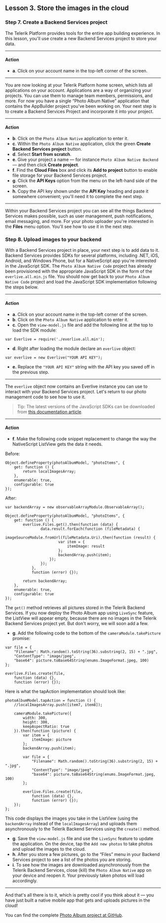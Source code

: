 ## Lesson 3. Store the images in the cloud

### Step 7. Create a Backend Services project

The Telerik Platform provides tools for the entire app building experience. In this lesson, you'll use create a new Backend Services project to store your data.

<hr data-action="start" />

#### Action

* **a**. Click on your account name in the top-left corner of the screen.

<hr data-action="end" />

You are now looking at your Telerik Platform home screen, which lists all applications on your account. Applications are a way of organizing your projects. You can use them to manage team members, permissions, and more. For now you have a single “Photo Album Native” application that contains the AppBuilder project you've been working on. Your next step is to create a Backend Services Project and incorporate it into your project.

<hr data-action="start" />

#### Action

* **b**. Click on the `Photo Album Native` application to enter it.
* **c**. Within the `Photo Album Native` application, click the green **Create Backend Services project** button.
* **d**. Select **Start from scratch**.
* **e**. Give your project a name — for instance `Photo Album Native Backend` — and then click **Create project**.
* **f**. Find the **Cloud Files** box and click its **Add to project** button to enable file storage for your Backend Services project.
* **g**. Click the **API Keys** option from the menu on the left-hand side of the screen.
* **h**. Copy the API key shown under the **API Key** heading and paste it somewhere convenient; you'll need it to complete the next step.

<hr data-action="end" />

Within your Backend Services project you can see all the things Backend Services makes possible, such as user management, push notifications, email messaging, and more. For your photo uploader you're interested in the **Files** menu option. You'll see how to use it in the next step.

### Step 8. Upload images to your backend

With a Backend Services project in place, your next step is to add data to it. Backend Services provides SDKs for several platforms, including .NET, iOS, Android, and Windows Phone, but for a NativeScript app you're interested in the JavaScript SDK. The `Photo Album Native Code` project has already been provisioned with the appropriate JavaScript SDK in the form of the `everlive.all.min.js` file. You should now get back to your `Photo Album Native Code` project and load the JavaScript SDK implementation following the steps below.

<hr data-action="start" />

#### Action

* **a**. Click on your account name in the top-left corner of the screen.
* **b**. Click on the `Photo Album Native` application to enter it.
* **c**. Open the `view-model.js` file and add the following line at the top to load the SDK module:
```
var Everlive = require('./everlive.all.min');
```
* **d**. Right after loading the module declare an `everlive` object:
```
var everlive = new Everlive("YOUR API KEY");
```
* **e.** Replace the `"YOUR API KEY"` string with the API key you saved off in the previous step.

<hr data-action="end" />

The `everlive` object now contains an Everlive instance you can use to interact with your Backend Services project. Let's return to our photo management code to see how to use it.

> Tip: The latest versions of the JavaScript SDKs can be downloaded from [this documentation article](http://docs.telerik.com/platform/backend-services/development/javascript-sdk/introduction). 

<hr data-action="start" />

#### Action

* **f**. Make the following code snippet replacement to change the way the NativeScript ListView gets the data it needs.

Before:

```
Object.defineProperty(photoAlbumModel, "photoItems", {
    get: function () {
        return localImagesArray;
    },
    enumerable: true,
    configurable: true
});
```
After:

```
var backendArray = new observableArrayModule.ObservableArray();

Object.defineProperty(photoAlbumModel, "photoItems", {
    get: function () {
        everlive.Files.get().then(function (data) {
                data.result.forEach(function (fileMetadata) {
                    imageSourceModule.fromUrl(fileMetadata.Uri).then(function (result) {
                        var item = {
                            itemImage: result
                        };
                        backendArray.push(item);
                    });
                });
            },
            function (error) {});

        return backendArray;
    },
    enumerable: true,
    configurable: true
});
```

The `get()` method retrieves all pictures stored in the Telerik Backend Services. If you now deploy the Photo Album app using `LiveSync` feature, the ListView will appear empty, because there are no images in the Telerik Backend Services project yet. But don't worry, we will soon add a few.

* **g**. Add the following code to the bottom of the `cameraModule.takePicture` promise:
```
var file = {
    "Filename": Math.random().toString(36).substring(2, 15) + ".jpg",
    "ContentType": "image/jpeg",
    "base64": picture.toBase64String(enums.ImageFormat.jpeg, 100)
};

everlive.Files.create(file,
    function (data) {},
    function (error) {});
```

Here is what the tapAction implementation should look like:

```
photoAlbumModel.tapAction = function () {
    //localImagesArray.push([item7, item8]);

    cameraModule.takePicture({
        width: 300,
        height: 300,
        keepAspectRatio: true
    }).then(function (picture) {
        var item = {
            itemImage: picture
        };
        backendArray.push(item);

        var file = {
            "Filename": Math.random().toString(36).substring(2, 15) + ".jpg",
            "ContentType": "image/jpeg",
            "base64": picture.toBase64String(enums.ImageFormat.jpeg, 100)
        };

        everlive.Files.create(file,
            function (data) {},
            function (error) {});
    });
};
```

This code displays the images you take in the ListView (using the `backendArray` instead of the `localImagesArray`) and uploads them asynchronously to the Telerik Backend Services using the `create()` method.

* **g**. Save the `view-model.js` file and use the `LiveSync` feature to update the application. On the device, tap the `Add new photos` to take photos and upload the images to the cloud.
* **h**. After you store a few pictures, go to the “Files” menu in your Backend Services project to see a list of the photos you are storing.
* **i**. To see how the images are downloaded asynchronously from the Telerik Backend Services, close (kill) the `Photo Album Native` app on your device and reopen it. Your previously taken photos will load accordingly.

<hr data-action="end" />

And that's all there is to it, which is pretty cool if you think about it — you have just built a native mobile app that gets and uploads pictures in the cloud!

You can find the complete [Photo Album project at GitHub](https://github.com/Icenium/nativescript-sample-PhotoAlbum).